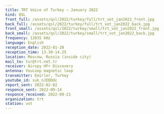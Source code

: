 ```yaml
---
title: TRT Voice of Turkey — January 2022
kind: QSL
front_full: /assets/qsl/2022/turkey/full/trt_vot_jan2022_front.jpg
back_full: /assets/qsl/2022/turkey/full/trt_vot_jan2022_back.jpg
front_small: /assets/qsl/2022/turkey/small/trt_vot_jan2022_front.jpg
back_small: /assets/qsl/2022/turkey/small/trt_vot_jan2022_back.jpg
frequency: 12035 kHz
language: English
reception_date: 2022-01-28
reception_time: 13.30-14.25
location: Moscow, Russia (inside city)
mail_to: tsr@trt.net.tr
receiver: Airspy HF+ Discovery
antenna: YouLoop magnetic loop
transmitter: Emirler, Turkey
youtube_id: suk_nJEDDdc
report_sent: 2022-02-02
responce_sent: 2022-09-14
responce_received: 2022-09-21
organization: trt
station: vot
---
```

